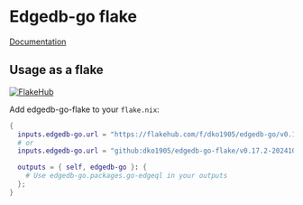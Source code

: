 # Edgedb-go flake
[Documentation](https://pkg.go.dev/github.com/edgedb/edgedb-go)

## Usage as a flake

[![FlakeHub](https://img.shields.io/endpoint?url=https://flakehub.com/f/dko1905/edgedb-go/badge)](https://flakehub.com/flake/dko1905/edgedb-go)

Add edgedb-go-flake to your `flake.nix`:

```nix
{
  inputs.edgedb-go.url = "https://flakehub.com/f/dko1905/edgedb-go/v0.17.2-20241015-002.tar.gz";
  # or
  inputs.edgedb-go.url = "github:dko1905/edgedb-go-flake/v0.17.2-20241015-002";

  outputs = { self, edgedb-go }: {
    # Use edgedb-go.packages.go-edgeql in your outputs
  };
}

```
